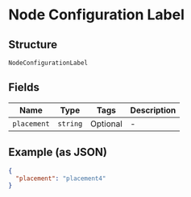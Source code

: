 
# Node Configuration Label

## Structure

`NodeConfigurationLabel`

## Fields

| Name | Type | Tags | Description |
|  --- | --- | --- | --- |
| `placement` | `string` | Optional | - |

## Example (as JSON)

```json
{
  "placement": "placement4"
}
```

